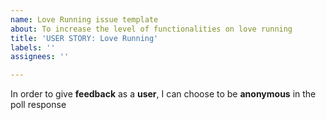 ```yaml
---
name: Love Running issue template
about: To increase the level of functionalities on love running
title: 'USER STORY: Love Running'
labels: ''
assignees: ''

---
```


In order to give **feedback** as a **user**, I can choose to be **anonymous** in the poll response
